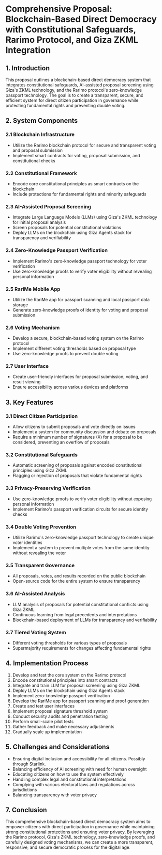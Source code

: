 # Comprehensive Proposal: Blockchain-Based Direct Democracy with Constitutional Safeguards, Rarimo Protocol, and Giza ZKML Integration

## 1. Introduction

This proposal outlines a blockchain-based direct democracy system that integrates constitutional safeguards, AI-assisted proposal screening using Giza's ZKML technology, and the Rarimo protocol's zero-knowledge passport technology. The goal is to create a transparent, secure, and efficient system for direct citizen participation in governance while protecting fundamental rights and preventing double voting.

## 2. System Components

### 2.1 Blockchain Infrastructure
- Utilize the Rarimo blockchain protocol for secure and transparent voting and proposal submission
- Implement smart contracts for voting, proposal submission, and constitutional checks

### 2.2 Constitutional Framework
- Encode core constitutional principles as smart contracts on the blockchain
- Include protections for fundamental rights and minority safeguards

### 2.3 AI-Assisted Proposal Screening
- Integrate Large Language Models (LLMs) using Giza's ZKML technology for initial proposal analysis
- Screen proposals for potential constitutional violations
- Deploy LLMs on the blockchain using Giza Agents stack for transparency and verifiability

### 2.4 Zero-Knowledge Passport Verification
- Implement Rarimo's zero-knowledge passport technology for voter verification
- Use zero-knowledge proofs to verify voter eligibility without revealing personal information

### 2.5 RariMe Mobile App
- Utilize the RariMe app for passport scanning and local passport data storage
- Generate zero-knowledge proofs of identity for voting and proposal submission

### 2.6 Voting Mechanism
- Develop a secure, blockchain-based voting system on the Rarimo protocol
- Implement different voting thresholds based on proposal type
- Use zero-knowledge proofs to prevent double voting

### 2.7 User Interface
- Create user-friendly interfaces for proposal submission, voting, and result viewing
- Ensure accessibility across various devices and platforms

## 3. Key Features

### 3.1 Direct Citizen Participation
- Allow citizens to submit proposals and vote directly on issues
- Implement a system for community discussion and debate on proposals
- Require a minimum number of signatures (X) for a proposal to be considered, preventing an overflow of proposals

### 3.2 Constitutional Safeguards
- Automatic screening of proposals against encoded constitutional principles using Giza ZKML
- Flagging or rejection of proposals that violate fundamental rights

### 3.3 Privacy-Preserving Verification
- Use zero-knowledge proofs to verify voter eligibility without exposing personal information
- Implement Rarimo's passport verification circuits for secure identity checks

### 3.4 Double Voting Prevention
- Utilize Rarimo's zero-knowledge passport technology to create unique voter identities
- Implement a system to prevent multiple votes from the same identity without revealing the voter

### 3.5 Transparent Governance
- All proposals, votes, and results recorded on the public blockchain
- Open-source code for the entire system to ensure transparency

### 3.6 AI-Assisted Analysis
- LLM analysis of proposals for potential constitutional conflicts using Giza ZKML
- Continuous learning from legal precedents and interpretations
- Blockchain-based deployment of LLMs for transparency and verifiability

### 3.7 Tiered Voting System
- Different voting thresholds for various types of proposals
- Supermajority requirements for changes affecting fundamental rights

## 4. Implementation Process

1. Develop and test the core system on the Rarimo protocol
2. Encode constitutional principles into smart contracts
3. Integrate and train LLM for proposal screening using Giza ZKML
4. Deploy LLMs on the blockchain using Giza Agents stack
5. Implement zero-knowledge passport verification
6. Develop the RariMe app for passport scanning and proof generation
7. Create and test user interfaces
8. Implement proposal signature threshold system
9. Conduct security audits and penetration testing
10. Perform small-scale pilot tests
11. Gather feedback and make necessary adjustments
12. Gradually scale up implementation

## 5. Challenges and Considerations

- Ensuring digital inclusion and accessibility for all citizens. Possibly through Starlink.
- Balancing efficiency of AI screening with need for human oversight
- Educating citizens on how to use the system effectively
- Handling complex legal and constitutional interpretations
- Complying with various electoral laws and regulations across jurisdictions
- Balancing transparency with voter privacy

## 7. Conclusion

This comprehensive blockchain-based direct democracy system aims to empower citizens with direct participation in governance while maintaining strong constitutional protections and ensuring voter privacy. By leveraging the Rarimo protocol, Giza's ZKML technology, zero-knowledge proofs, and carefully designed voting mechanisms, we can create a more transparent, responsive, and secure democratic process for the digital age.

